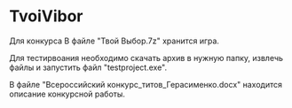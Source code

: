 # TvoiVibor
Для конкурса
В файле "Твой Выбор.7z" хранится игра. 

Для тестирвоания необходимо скачать архив в нужную папку, извлечь файлы и запустить файл "testproject.exe".

В файле "Всероссийский конкурс_титов_Герасименко.docx" находится описание конкурсной работы.

